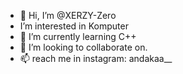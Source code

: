 - 👋 Hi, I’m @XERZY-Zero
- I’m interested in Komputer
- 🌱 I’m currently learning C++
- 💞️ I’m looking to collaborate on.
- 📫 reach me in instagram: andakaa__


<!---
XERZY-Zero/XERZY-Zero is a ✨ special ✨ repository because its `README.md` (this file) appears on your GitHub profile.
You can click the Preview link to take a look at your changes.
--->
